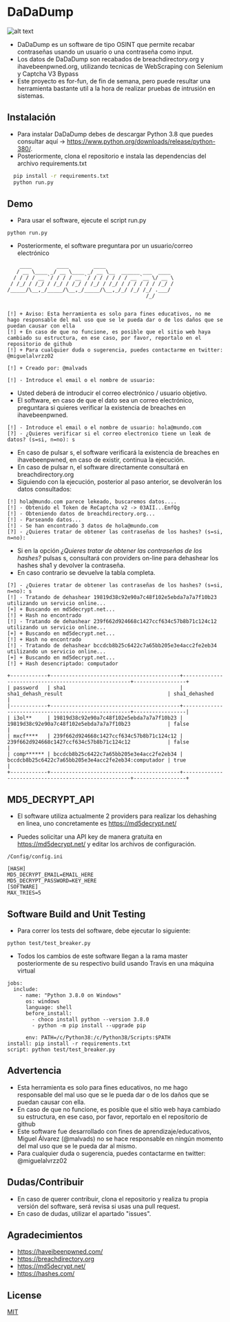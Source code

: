 # DaDaDump

![alt text](https://i.imgur.com/610nA6U.png)

* DaDaDump es un software de tipo OSINT que permite recabar contraseñas usando un usuario o una contraseña como input.
* Los datos de DaDaDump son recabados de breachdirectory.org y ihavebeenpwned.org, utilizando tecnicas de WebScraping con Selenium y Captcha V3 Bypass
* Este proyecto es for-fun, de fin de semana, pero puede resultar una herramienta bastante util a la hora de realizar pruebas de intrusión en sistemas.

## Instalación

* Para instalar DaDaDump debes de descargar Python 3.8 que puedes consultar aquí -> https://www.python.org/downloads/release/python-380/.
* Posteriormente, clona el repositorio e instala las dependencias del archivo requirements.txt
```bash
  pip install -r requirements.txt
  python run.py
```
    
## Demo

* Para usar el software, ejecute el script run.py
```
python run.py
```

* Posteriormente, el software preguntara por un usuario/correo electrónico


```
    ____        ____        ____
   / __ \____ _/ __ \____ _/ __ \__  ______ ___  ____
  / / / / __ `/ / / / __ `/ / / / / / / __ `__ \/ __ \
 / /_/ / /_/ / /_/ / /_/ / /_/ / /_/ / / / / / / /_/ /
/_____/\__,_/_____/\__,_/_____/\__,_/_/ /_/ /_/ .___/
                                             /_/


[!] + Aviso: Esta herramienta es solo para fines educativos, no me hago responsable del mal uso que se le pueda dar o de los daños que se puedan causar con ella
[!] + En caso de que no funcione, es posible que el sitio web haya cambiado su estructura, en ese caso, por favor, reportalo en el repositorio de github
[!] + Para cualquier duda o sugerencia, puedes contactarme en twitter: @miguelalvrzz02

[!] + Creado por: @malvads

[!] - Introduce el email o el nombre de usuario:

```

* Usted deberá de introducir el correo electrónico / usuario objetivo.
* El software, en caso de que el dato sea un correo electrónico, preguntara si quieres verificar la existencia de breaches en ihavebeenpwned.

```
[!] - Introduce el email o el nombre de usuario: hola@mundo.com
[?] - ¿Quieres verificar si el correo electronico tiene un leak de datos? (s=si, n=no): s
````

* En caso de pulsar s, el software verificará la existencia de breaches en ihavebeenpwned, en caso de existir, continua la ejecución.
* En caso de pulsar n, el software directamente consultará en breachdirectory.org
* Siguiendo con la ejecución, posterior al paso anterior, se devolverán los datos consultados:

```
[!] hola@mundo.com parece lekeado, buscaremos datos....
[!] - Obtenido el Token de ReCaptcha v2 -> 03AII...EmfQg
[!] - Obteniendo datos de breachdirectory.org...
[!] - Parseando datos...
[!] - Se han encontrado 3 datos de hola@mundo.com
[?] - ¿Quieres tratar de obtener las contraseñas de los hashes? (s=si, n=no):
```
* Si en la opción *¿Quieres tratar de obtener las contraseñas de los hashes?* pulsas s, consultará con providers on-line para dehashear los hashes sha1 y devolver la contraseña.
* En caso contrario se devuelve la tabla completa.

```
[?] - ¿Quieres tratar de obtener las contraseñas de los hashes? (s=si, n=no): s
[!] - Tratando de dehashear 19819d38c92e90a7c48f102e5ebda7a7a7f10b23 utilizando un servicio online...
[+] + Buscando en md5decrypt.net...
[!] + Hash no encontrado
[!] - Tratando de dehashear 239f662d924668c1427ccf634c57b8b71c124c12 utilizando un servicio online...
[+] + Buscando en md5decrypt.net...
[!] + Hash no encontrado
[!] - Tratando de dehashear bccdcb8b25c6422c7a65bb205e3e4acc2fe2eb34 utilizando un servicio online...
[+] + Buscando en md5decrypt.net...
[!] + Hash desencriptado: computador

+------------+------------------------------------------+-----------------------------------------------------+-----------------+
| password   | sha1                                     | sha1_dehash_result                                  | sha1_dehashed   |
|------------+------------------------------------------+-----------------------------------------------------+-----------------|
| i3ol**     | 19819d38c92e90a7c48f102e5ebda7a7a7f10b23 | 19819d38c92e90a7c48f102e5ebda7a7a7f10b23            | false           |
| mxcf****   | 239f662d924668c1427ccf634c57b8b71c124c12 | 239f662d924668c1427ccf634c57b8b71c124c12            | false           |
| comp****** | bccdcb8b25c6422c7a65bb205e3e4acc2fe2eb34 | bccdcb8b25c6422c7a65bb205e3e4acc2fe2eb34:computador | true            |
+------------+------------------------------------------+-----------------------------------------------------+-----------------+

```
## MD5_DECRYPT_API

 - El software utiliza actualmente 2 providers para realizar los dehashing en linea, uno concretamente es https://md5decrypt.net/
 * Puedes solicitar una API key de manera gratuita en https://md5decrypt.net/ y editar los archivos de configuración.

 ```
 /Config/config.ini
 ```

 ```
 [HASH]
MD5_DECRYPT_EMAIL=EMAIL_HERE
MD5_DECRYPT_PASSWORD=KEY_HERE
[SOFTWARE]
MAX_TRIES=5
 ```


## Software Build and Unit Testing

* Para correr los tests del software, debe ejecutar lo siguiente:
```
python test/test_breaker.py
```
* Todos los cambios de este software llegan a la rama master posteriormente de su respectivo build usando Travis en una máquina virtual
```
jobs:
  include:
    - name: "Python 3.8.0 on Windows"
      os: windows    
      language: shell
      before_install:
        - choco install python --version 3.8.0
        - python -m pip install --upgrade pip

      env: PATH=/c/Python38:/c/Python38/Scripts:$PATH
install: pip install -r requirements.txt
script: python test/test_breaker.py
```
## Advertencia

- Esta herramienta es solo para fines educativos, no me hago responsable del mal uso que se le pueda dar o de los daños que se puedan causar con ella.
- En caso de que no funcione, es posible que el sitio web haya cambiado su estructura, en ese caso, por favor, reportalo en el repositorio de github
- Este software fue desarrollado con fines de aprendizaje/educativos, Miguel Álvarez (@malvads) no se hace responsable en ningún momento del mal uso que se le pueda dar al mismo.
- Para cualquier duda o sugerencia, puedes contactarme en twitter: @miguelalvrzz02
## Dudas/Contribuir

- En caso de querer contribuir, clona el repositorio y realiza tu propia versión del software, será revisa si usas una pull request.
- En caso de dudas, utilizar el apartado "issues".

## Agradecimientos

- https://haveibeenpwned.com/
- https://breachdirectory.org
- https://md5decrypt.net/
- https://hashes.com/
## License

[MIT](https://choosealicense.com/licenses/mit/)

